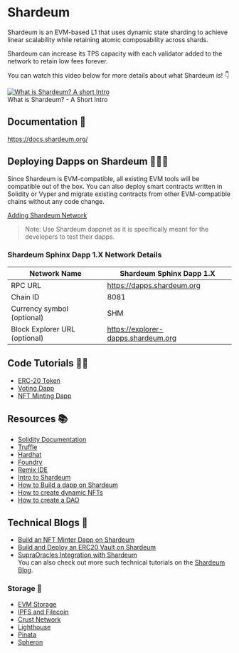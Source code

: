 # Shardeum

Shardeum is an EVM-based L1 that uses dynamic state sharding to achieve linear scalability while retaining atomic composability across shards.

Shardeum can increase its TPS capacity with each validator added to the network to retain low fees forever.

You can watch this video below for more details about what Shardeum is! :point_down:

[![What is Shardeum? A short Intro ](https://i.ytimg.com/vi/97yFJYDF9x8/maxresdefault.jpg)](https://youtu.be/97yFJYDF9x8 "What is Shardeum? - A Short Intro")  
What is Shardeum? - A Short Intro

## Documentation :open_book:

https://docs.shardeum.org/

## Deploying Dapps on Shardeum 👨🏻‍💻

Since Shardeum is EVM-compatible, all existing EVM tools will be compatible out of the box. You can also deploy smart contracts written in Solidity or Vyper and migrate existing contracts from other EVM-compatible chains without any code change.

[Adding Shardeum Network](https://docs.shardeum.org/network/endpoints)

> Note: Use Shardeum dappnet as it is specifically meant for the developers to test their dapps.

### Shardeum Sphinx Dapp 1.X Network Details

| Network Name                  | Shardeum Sphinx Dapp 1.X            |
| ----------------------------- | ----------------------------------- |
| RPC URL                       | https://dapps.shardeum.org          |
| Chain ID                      | 8081                                |
| Currency symbol (optional)    | SHM                                 |
| Block Explorer URL (optional) | https://explorer-dapps.shardeum.org |

## Code Tutorials :man_teacher:

- [ERC-20 Token](https://github.com/Shardeum/Shardeum-ProofOfCommunity-Workshops/tree/main/ERC%2020)
- [Voting Dapp](https://github.com/Shardeum/Shardeum-ProofOfCommunity-Workshops/tree/main/Voting%20Dapp)
- [NFT Minting Dapp](https://github.com/Shardeum/Shardeum-ProofOfCommunity-Workshops/tree/main/NFT%20minting%20Dapp)

## Resources :books:

- [Solidity Documentation](https://docs.soliditylang.org/en/v0.8.19/)
- [Truffle](https://docs.shardeum.org/smart-contracts/deploy/truffle)
- [Hardhat](https://docs.shardeum.org/smart-contracts/deploy/hardhat)
- [Foundry](https://docs.shardeum.org/smart-contracts/deploy/foundry)
- [Remix IDE](https://docs.shardeum.org/smart-contracts/deploy/remix)
- [Intro to Shardeum](https://www.youtube.com/watch?v=f7XzU7LiEOU)
- [How to Build a dapp on Shardeum](https://www.youtube.com/watch?v=eAHgMQtuC6g)
- [How to create dynamic NFTs](https://www.youtube.com/watch?v=XI6vn2RpSUA)
- [How to create a DAO](https://www.youtube.com/watch?v=u53tmckbtXk)

## Technical Blogs :scroll:

- [Build an NFT Minter Dapp on Shardeum](https://shardeum.org/blog/build-an-nft-minter-dapp-on-shardeum/)
- [Build and Deploy an ERC20 Vault on Shardeum](https://shardeum.org/blog/build-and-deploy-an-erc20-vault-on-shardeum/)
- [SupraOracles Integration with Shardeum](https://shardeum.org/blog/supraoracles-integration-shardeum/)  
  You can also check out more such technical tutorials on the [Shardeum Blog](https://shardeum.org/blog/category/shardeum-tutorials/).

### Storage :open_file_folder:

- [EVM Storage](https://docs.shardeum.org/storage/storage-evm)
- [IPFS and Filecoin](https://docs.shardeum.org/storage/ipfs-and-filecoin)
- [Crust Network](https://docs.shardeum.org/storage/crust)
- [Lighthouse](https://docs.shardeum.org/storage/lighthouse)
- [Pinata](https://docs.shardeum.org/storage/pinata)
- [Spheron](https://docs.shardeum.org/storage/spheron)
